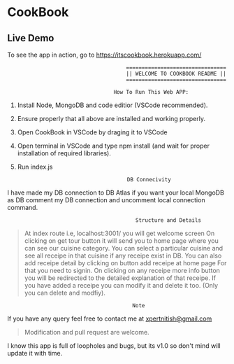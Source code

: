 # CookBook

## Live Demo

To see the app in action, go to https://itscookbook.herokuapp.com/


                                          ================================
                                          || WELCOME TO COOKBOOK README ||
                                          ================================

                                      How To Run This Web APP:
                                      
1. Install Node, MongoDB and code editior (VSCode recommended).
2. Ensure properly that all above are installed and working properly.
3. Open CookBook in VSCode by draging it to VSCode
4. Open terminal in VSCode and type npm install (and wait for proper installation of required libraries).
5. Run index.js 

                                          DB Connecivity
              
I have made my DB connection to DB Atlas if you want your local MongoDB as DB comment my DB connection and uncomment local 
connection command. 


                                             Structure and Details
> At index route i.e, localhost:3001/ you will get welcome screen
> On clicking on get tour button it will send you to home page where you can see our cuisine category.
> You can select a particular cuisine and see all receipe in that cuisine if any receipe exist in DB.
> You can also add receipe detail by clicking on button add receipe at home page
> For that you need to signin.
> On clicking on any receipe more info button you will be redirected to the detailed explanation of that receipe.
> If you have added a receipe you can modify it and delete it too. (Only you can delete and modfiy).

                                            Note
If you have any query feel free to contact me at xpertnitish@gmail.com
> Modification and pull request are welcome.


I know this app is full of loopholes and bugs, but its v1.0 so don't mind will update it with time.

